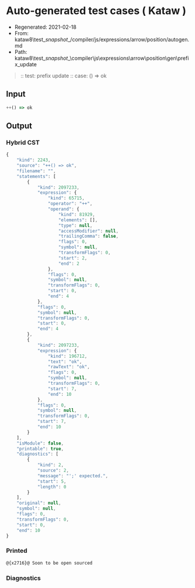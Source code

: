# Auto-generated test cases ( Kataw )
- Regenerated: 2021-02-18
- From: kataw8\test\__snapshot__/compiler/js/expressions/arrow/position/autogen.md
- Path: kataw8\test\__snapshot__\compiler\js\expressions\arrow\position\gen\prefix_update
> :: test: prefix update
> :: case: () => ok
## Input

`````js
++() => ok
`````

## Output

### Hybrid CST

```javascript
{
    "kind": 2243,
    "source": "++() => ok",
    "filename": "",
    "statements": [
        {
            "kind": 2097233,
            "expression": {
                "kind": 65715,
                "operator": "++",
                "operand": {
                    "kind": 81929,
                    "elements": [],
                    "type": null,
                    "accessModifier": null,
                    "trailingComma": false,
                    "flags": 0,
                    "symbol": null,
                    "transformFlags": 0,
                    "start": 2,
                    "end": 2
                },
                "flags": 0,
                "symbol": null,
                "transformFlags": 0,
                "start": 0,
                "end": 4
            },
            "flags": 0,
            "symbol": null,
            "transformFlags": 0,
            "start": 0,
            "end": 4
        },
        {
            "kind": 2097233,
            "expression": {
                "kind": 196712,
                "text": "ok",
                "rawText": "ok",
                "flags": 0,
                "symbol": null,
                "transformFlags": 0,
                "start": 7,
                "end": 10
            },
            "flags": 0,
            "symbol": null,
            "transformFlags": 0,
            "start": 7,
            "end": 10
        }
    ],
    "isModule": false,
    "printable": true,
    "diagnostics": [
        {
            "kind": 2,
            "source": 2,
            "message": "';' expected.",
            "start": 5,
            "length": 0
        }
    ],
    "original": null,
    "symbol": null,
    "flags": 0,
    "transformFlags": 0,
    "start": 0,
    "end": 10
}
```

### Printed

```javascript
@{x2716}@ Soon to be open sourced
```

### Diagnostics

```javascript

```

